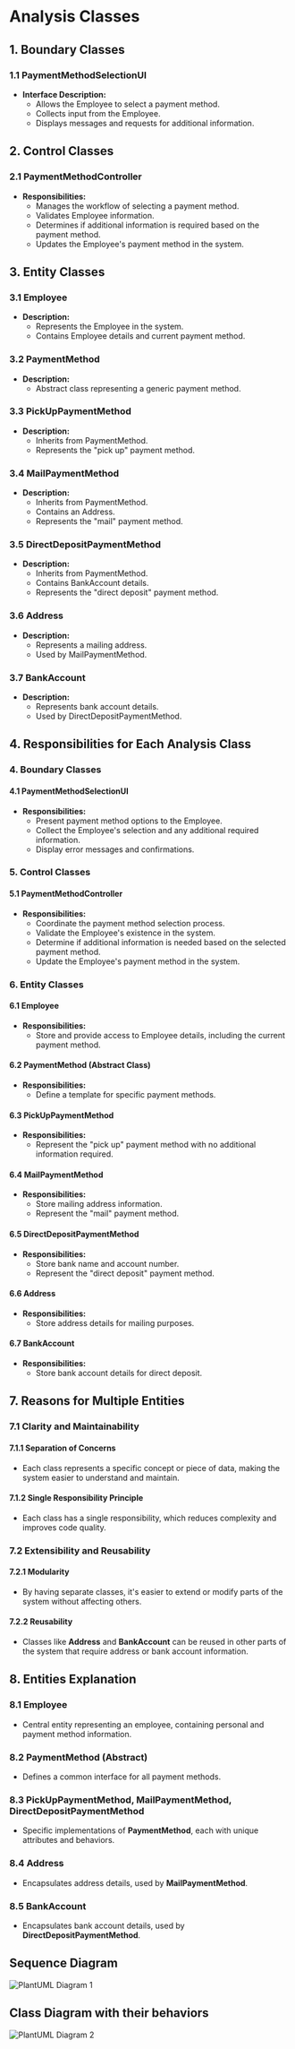# Analysis Classes

## 1. Boundary Classes

### 1.1 PaymentMethodSelectionUI

- **Interface Description:**
    - Allows the Employee to select a payment method.
    - Collects input from the Employee.
    - Displays messages and requests for additional information.

## 2. Control Classes

### 2.1 PaymentMethodController

- **Responsibilities:**
    - Manages the workflow of selecting a payment method.
    - Validates Employee information.
    - Determines if additional information is required based on the payment method.
    - Updates the Employee's payment method in the system.

## 3. Entity Classes

### 3.1 Employee

- **Description:**
    - Represents the Employee in the system.
    - Contains Employee details and current payment method.

### 3.2 PaymentMethod

- **Description:**
    - Abstract class representing a generic payment method.

### 3.3 PickUpPaymentMethod

- **Description:**
    - Inherits from PaymentMethod.
    - Represents the "pick up" payment method.

### 3.4 MailPaymentMethod

- **Description:**
    - Inherits from PaymentMethod.
    - Contains an Address.
    - Represents the "mail" payment method.

### 3.5 DirectDepositPaymentMethod

- **Description:**
    - Inherits from PaymentMethod.
    - Contains BankAccount details.
    - Represents the "direct deposit" payment method.

### 3.6 Address

- **Description:**
    - Represents a mailing address.
    - Used by MailPaymentMethod.

### 3.7 BankAccount

- **Description:**
    - Represents bank account details.
    - Used by DirectDepositPaymentMethod.

## 4. Responsibilities for Each Analysis Class

### 4. Boundary Classes

#### 4.1 PaymentMethodSelectionUI

- **Responsibilities:**
    - Present payment method options to the Employee.
    - Collect the Employee's selection and any additional required information.
    - Display error messages and confirmations.

### 5. Control Classes

#### 5.1 PaymentMethodController

- **Responsibilities:**
    - Coordinate the payment method selection process.
    - Validate the Employee's existence in the system.
    - Determine if additional information is needed based on the selected payment method.
    - Update the Employee's payment method in the system.

### 6. Entity Classes

#### 6.1 Employee

- **Responsibilities:**
    - Store and provide access to Employee details, including the current payment method.

#### 6.2 PaymentMethod (Abstract Class)

- **Responsibilities:**
    - Define a template for specific payment methods.

#### 6.3 PickUpPaymentMethod

- **Responsibilities:**
    - Represent the "pick up" payment method with no additional information required.

#### 6.4 MailPaymentMethod

- **Responsibilities:**
    - Store mailing address information.
    - Represent the "mail" payment method.

#### 6.5 DirectDepositPaymentMethod

- **Responsibilities:**
    - Store bank name and account number.
    - Represent the "direct deposit" payment method.

#### 6.6 Address

- **Responsibilities:**
    - Store address details for mailing purposes.

#### 6.7 BankAccount

- **Responsibilities:**
    - Store bank account details for direct deposit.

## 7. Reasons for Multiple Entities

### 7.1 Clarity and Maintainability

#### 7.1.1 Separation of Concerns

- Each class represents a specific concept or piece of data, making the system easier to understand and maintain.

#### 7.1.2 Single Responsibility Principle

- Each class has a single responsibility, which reduces complexity and improves code quality.

### 7.2 Extensibility and Reusability

#### 7.2.1 Modularity

- By having separate classes, it's easier to extend or modify parts of the system without affecting others.

#### 7.2.2 Reusability

- Classes like **Address** and **BankAccount** can be reused in other parts of the system that require address or bank account information.

## 8. Entities Explanation

### 8.1 Employee

- Central entity representing an employee, containing personal and payment method information.

### 8.2 PaymentMethod (Abstract)

- Defines a common interface for all payment methods.

### 8.3 PickUpPaymentMethod, MailPaymentMethod, DirectDepositPaymentMethod

- Specific implementations of **PaymentMethod**, each with unique attributes and behaviors.

### 8.4 Address

- Encapsulates address details, used by **MailPaymentMethod**.

### 8.5 BankAccount

- Encapsulates bank account details, used by **DirectDepositPaymentMethod**.

## Sequence Diagram
![PlantUML Diagram 1](https://www.planttext.com/api/plantuml/png/fPHDRi8m48NtFiM8FHV8eg8gL691Yq0Sm2G37ScnKtk2bDlNpWyKaa08NaIoFVFf-Vd5CyVISfugmSGAOR95XJ73MXOfQeOLyez9O8k_EUeOOKxoQ6Kw4KB6R2miqaoP0b68lSbr8ctHj5QT5OwCtYr5R3HRewuBFgf5XLRuDUBYZ5oKKo6QEKpVUjaHB3KnISQsyhf8YBxc5lYYAO9jy6SezD8OcDS7YM23R0bFUDxmeW_6EwduilHb63w3bGByk4Fljs9EBbFI6scjlw4LEYUFsCRTED0eYEg-QPScLEwV_1TrRaAeNClSxomKk2S4DmU-0neMeixmFnJIdvrydr8BL_B2dT_83NQGHGVlIKA1BbKL4AZ7IoOFWlOw_8WopDwrDITAS9IMHoPtCL7NRZ_na-wofFsAZC-uhpkGJMliY4pN05c-DkM1PluR7km_)

## Class Diagram with their behaviors
![PlantUML Diagram 2](https://www.planttext.com/api/plantuml/png/bLNBRjim4BphAnQwf2rW1BqQXf7d8OS4HOny04sk7S8KoP9KKRVDltT9lMKfJYv-K3FapEuiTUK3Sw4iLEOFKblcM06MyGFRuoOS5O937fZUAyooUXto6rDgmTmnXzNgkNc-NiFV380hvZtyOCS2TNZ4y6h41XM1fD4l3ma2HDlMMwpNQU7o4gn3JnGwFL6XI5mmDZBzbwyDZXiLjuFxmYfpHBpmu9i3W6a1J0WP_p05KkzCnnJIMyMEWCuPH_jxJsvyud2ZTz8Lh3lhBNlhERurEZYZFcYuHYjqhLzUBNLskJ5EICq2ZXrtRgmpd5Hs3dun9KMaDEO1VqiVK7FisSI0hf0QnvK0ZIXGTCZI3ZQZIWwbJ1JYNWSPtcbyAwmnZedG-VR1EApwnAEvZa6wcLGzjmNJyKnUEdSQZ1gs02cMi0bEwdsze5c1eoNRxyvosAnaaJxOrWV7A5WJ3Prr8t0N2nsGJCHIxYXOtYANEyb7WfjOTP6H_F1YFtQEmsOySaiqwbm-NG_2QZDkV1riskLdAHsAiP97glkdTHH4cXTHjJbYg0jHZukzxebf-rS_My9rzMCexKx62-WEhV4oV5gZI6pgKgAVKxjb-f3IqyIJxgW0kYosw5gv4NHTFLh2JVTdABlsScuAQbIT_9IUkcJjUHHAn33ACwVDHaj_fBqreX_ydfoUpZEIKWqQwyE9hBm_dKvN3NzAXHe880aNy8ogkbTVfVNPx9jXiLZFtQBPtEqQEStzaMNjJP9_py4i5kbxEEl3dM3rZr0JSpW5EncIAT1yNBFiTCg-4QD9_Jj1Zx1-qh8hr2A-ily3)
